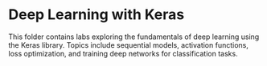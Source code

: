 # Deep Learning with Keras

This folder contains labs exploring the fundamentals of deep learning using the Keras library. Topics include sequential models, activation functions, loss optimization, and training deep networks for classification tasks.
